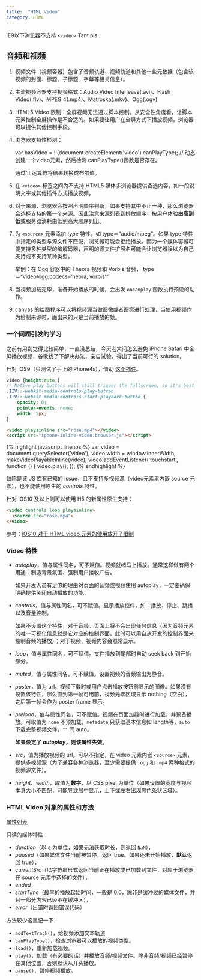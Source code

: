 ```yaml
---
title:  "HTML Video"
category: HTML
---
```

IE9以下浏览器不支持 `<video>` Tant pis.

## 音频和视频

1. 视频文件（视频容器）包含了音频轨道、视频轨道和其他一些元数据（包含该视频的封面、标题、子标题、字幕等相关信息）。

2. 主流视频容器支持视频格式：Audio Video Interleave(.avi)、Flash Video(.flv)、MPEG 4(.mp4)、Matroska(.mkv)、Ogg(.ogv)

3. HTML5 Video 限制：全屏视频无法通过脚本控制。从安全性角度看，让脚本元素控制全屏操作是不合适的。如果要让用户在全屏方式下播放视频，浏览器可以提供其他控制手段。

4. 浏览器支持性检测：

    var hasVideo = !!(document.createElement('video').canPlayType);  // 动态创建一个video元素，然后检测 canPlayType()函数是否存在。

    通过‘!!'运算符将结果转换成布尔值。

5. 在 `<video>` 标签之间为不支持 HTML5 媒体多浏览器提供备选内容，如一段说明文字或其他插件方式播放视频。

<!--more-->

6. 对于来源，浏览器会按照声明顺序判断，如果支持其中不止一种，那么浏览器会选择支持的第一个来源。因此注意来源列表到排放顺序，按用户体验**由高到低**或服务器消耗由低到高大顺序列出。

7. 为 `<source>` 元素添加 _type_ 特性。如 type＝“audio/mpeg”。如果 type 特性中指定的类型与源文件不匹配，浏览器可能会拒绝播放。因为一个媒体容器可能支持多种类型的编解码器，声明的源文件扩展名可能会让浏览器误以为自己支持或不支持某种类型。

    举例：在 Ogg 容器中的 Theora 视频和 Vorbis 音频， type＝“video/ogg;codecs=‘heora, vorbis’“

8. 当视频加载完毕，准备开始播放的时候，会出发 `oncanplay` 函数执行预设的动作。

9. canvas 的绘图程序可以将视频源当做图像或者图案进行处理，当使用视频作为绘制来源时，画出来的只是当前播放的帧。

### 一个问题引发的学习

之前有用到觉得比较简单，一直没总结，今天老大问怎么避免 iPhone Safari 中全屏播放视频，谷歌找了下解决办法，亲自试验，得出了当前可行的 solution。

针对 iOS9（只测试了手上的iPhone4s），借助 [这个插件](https://github.com/bfred-it/iphone-inline-video)。

```css
video {height:auto;}
/* Native play buttons will still trigger the fullscreen, so it's best to hide them */
.IIV::-webkit-media-controls-play-button,
.IIV::-webkit-media-controls-start-playback-button {
    opacity: 0;
    pointer-events: none;
    width: 5px;
}
```

```html
<video playsinline src="rose.mp4"></video>
<script src="iphone-inline-video.browser.js"></script>
```

{% highlight javascript linenos %}
var video = document.querySelector('video');
video.width = window.innerWidth;
makeVideoPlayableInline(video);
video.addEventListener('touchstart', function () {
    video.play();
});
{% endhighlight %}

缺陷是该 JS 库有已知的 issue，且不支持多视频源（video元素里内嵌 source 元素），也不能使用原生的 _controls_ 特性。

针对 iOS10 及以上则可以使用 H5 的新属性原生支持：

```html
<video controls loop playsinline>
  <source src="rose.mp4">
</video>
```

参考：[iOS10 对于 HTML video 元素的使用放开了限制](https://webkit.org/blog/6784/new-video-policies-for-ios/)

### Video 特性

+ _autoplay_，值与属性同名，可不赋值。视频就绪马上播放。通常这样做有两个用途：制造背景氛围、强制用户接收广告。

	如果开发人员有足够的理由对页面的音频或视频使用 autoplay，一定要确保明确提供关闭自动播放的功能。

+ _controls_，值与属性同名，可不赋值。显示播放控件，如：播放、停止、跳播以及音量控制。

	如果不设置这个特性，对于音频，页面上将不会出现任何信息（因为音频元素的唯一可视化信息就是它对应的控制界面，此时可以用自从开发的控制界面来控制音频的播放）；对于视频，视频内容会照常显示。

+ _loop_，值与属性同名，可不赋值。文件播放到尾部时自动 seek back 到开始部分。
+ _muted_，值与属性同名，可不赋值。设置视频的音频输出为静音。
+ _poster_，值为 url。视频下载时或用户点击播放按钮前显示的图像。如果没有设置该特性，那么直到第一帧可用前，视频元素区域显示 nothing（空白），之后第一帧会作为 poster frame 显示。
+ _preload_，值与属性同名，可不赋值。视频在页面加载时进行加载，并预备播放。可取值为 `none` 不预加载，`metadata` 只获取基本信息如 length等，`auto` 下载完整视频文件，`""` 同 auto。

    **如果设定了 _autoplay_，则该属性失效**。

+ _src_，值为播放视频的 url。可以不指定，在 video 元素内嵌 `<source>` 元素，提供多视频源（为了兼容各种浏览器，至少需要提供 `.ogg` 和 `.mp4` 两种格式的视频源文件）。
+ _height_、_width_，取值为**数字**，以 CSS pixel 为单位（如果设置的宽度与视频本身大小不匹配，可能导致居中显示，上下或左右出现黑色条状区域）。

### HTML Video 对象的属性和方法

[属性列表](http://www.w3school.com.cn/jsref/dom_obj_video.asp)

只读的媒体特性：

+ _duration_（以 s 为单位，如果无法获取时长，则返回 `NaN`），
+ _paused_（如果媒体文件当前被暂停，返回 true。如果还未开始播放，**默认**返回 true），
+ _currentSrc_（以字符串形式返回当前正在播放或已加载到文件，对应于浏览器在 source 元素中选择的文件），
+ _ended_，
+ _startTime_（最早的播放起始时间，一般是 0.0，除非是缓冲过的媒体文件，并且一部分内容已经不在缓冲区），
+ _error_（出错时返回错误代码）

方法较少这里记一下：

+ `addTextTrack()`，给视频添加文本轨道
+ `canPlayType()`，检查浏览器可以播放的视频类型。
+ `load()`，重新加载视频。
+ `play()`，加载（有必要的话）并播放音频/视频文件。除非音频/视频已经暂停在其他位置，否则默认从开头播放。
+ `pause()`，暂停视频播放。
